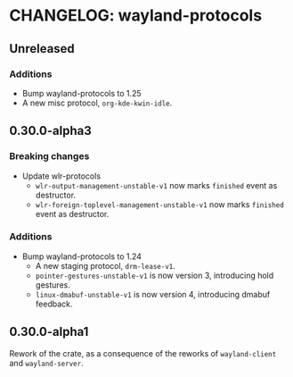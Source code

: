 # CHANGELOG: wayland-protocols

## Unreleased

### Additions
- Bump wayland-protocols to 1.25
 - A new misc protocol, `org-kde-kwin-idle`.

## 0.30.0-alpha3

### Breaking changes

- Update wlr-protocols
  - `wlr-output-management-unstable-v1` now marks `finished` event as destructor.
  - `wlr-foreign-toplevel-management-unstable-v1` now marks `finished` event as destructor.

### Additions

- Bump wayland-protocols to 1.24
  - A new staging protocol, `drm-lease-v1`.
  - `pointer-gestures-unstable-v1` is now version 3, introducing hold gestures.
  - `linux-dmabuf-unstable-v1` is now version 4, introducing dmabuf feedback.

## 0.30.0-alpha1

Rework of the crate, as a consequence of the reworks of `wayland-client` and `wayland-server`.
